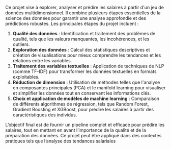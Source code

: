 Ce projet vise à explorer, analyser et prédire les salaires à partir d'un jeu de données multidimensionnel. Il combine plusieurs étapes essentielles de la science des données pour garantir une analyse approfondie et des prédictions robustes. Les principales étapes du projet incluent :

1. **Qualité des données** : Identification et traitement des problèmes de qualité, tels que les valeurs manquantes, les incohérences, et les outliers.
2. **Exploration des données** : Calcul des statistiques descriptives et création de visualisations pour mieux comprendre les tendances et les relations entre les variables.
3. **Traitement des variables textuelles** : Application de techniques de NLP (comme TF-IDF) pour transformer les données textuelles en formats exploitables.
4. **Réduction de dimension** : Utilisation de méthodes telles que l'analyse en composantes principales (PCA) et le manifold learning pour visualiser et simplifier les données tout en conservant les informations clés.
5. **Choix et application de modèles de machine learning** : Comparaison de différents algorithmes de régression, tels que Random Forest, Gradient Boosting et XGBoost, pour prédire les salaires à partir des caractéristiques des individus.
   
L’objectif final est de fournir un pipeline complet et efficace pour prédire les salaires, tout en mettant en avant l’importance de la qualité et de la préparation des données. 
Ce projet peut être appliqué dans des contextes pratiques tels que l’analyse des tendances salariales
